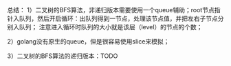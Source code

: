 总结：
  1）二叉树的BFS算法，非递归版本需要使用一个queue辅助；root节点指针入队列，然后开启循环：出队列得到一节点，处理该节点值，并把左右子节点分别入队列；
     注意进入循环时队列的大小就是该层（level）的节点的个数；

  2）golang没有原生的queue，但是很容易使用slice来模拟；

  3）二叉树的BFS算法的递归版本：TODO
